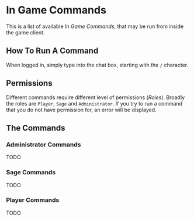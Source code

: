 # In Game Commands

This is a list of available *In Game Commands*, that may be run from inside the game client.

## How To Run A Command

When logged in, simply type into the chat box, starting with the `/` character.

## Permissions

Different commands require different level of permissions (*Roles*). Broadly the roles are `Player`, `Sage` and `Administrator`. If you try to run a command that you do not have permission for, an error will be displayed.

## The Commands

### Administrator Commands

TODO

### Sage Commands

TODO

### Player Commands

TODO